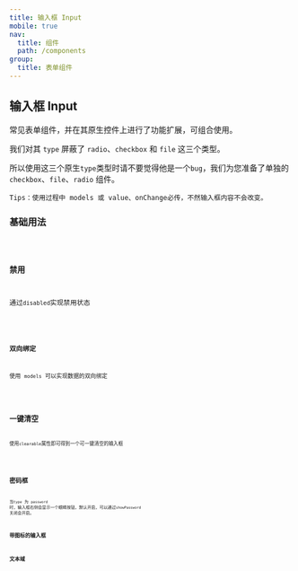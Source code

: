 ```yaml
---
title: 输入框 Input
mobile: true
nav:
  title: 组件
  path: /components
group:
  title: 表单组件
---
```


## 输入框 Input

常见表单组件，并在其原生控件上进行了功能扩展，可组合使用。

我们对其 `type` 屏蔽了 `radio`、`checkbox` 和 `file` 这三个类型。

所以使用这三个原生`type`类型时请不要觉得他是一个`bug`，我们为您准备了单独的`checkbox`、`file`、`radio` 组件。

`Tips：使用过程中 models 或 value、onChange必传，不然输入框内容不会改变。`

### 基础用法

<code src="./demo/index.tsx" />

### 禁用

通过`disabled`实现禁用状态

<code src="./demo/index-disabled.tsx" />

### 双向绑定

使用 `models` 可以实现数据的双向绑定

<code src="./demo/index-model.tsx" />

## 一键清空

使用`clearable`属性即可得到一个可一键清空的输入框

<code src="./demo/index-empty.tsx" />

## 密码框

当`type` 为 `password` 时，输入框右侧会显示一个眼睛按钮，默认开启，可以通过`showPassword` 关闭会开启。
<code src="./demo/index-password.tsx" />
## 带图标的输入框

## 文本域

<!-- API说明 -->
<API src="./index-api.tsx" />